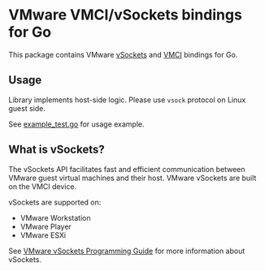 # VMware VMCI/vSockets bindings for Go

This package contains VMware [vSockets](https://developer.vmware.com/docs/5521/vmware-vsockets-programming-guide/doc/vsockPreface.html) and [VMCI](https://www.vmware.com/pdf/ws7_esx4_vmci_sockets.pdf) bindings for Go.

## Usage

Library implements host-side logic. Please use `vsock` protocol on Linux guest side.

See [example_test.go](example_test.go) for usage example.

## What is vSockets?

The vSockets API facilitates fast and efficient communication between VMware guest virtual machines and their host.
VMware vSockets are built on the VMCI device.

vSockets are supported on:

* VMware Workstation
* VMware Player
* VMware ESXi

See [VMware vSockets Programming Guide](https://developer.vmware.com/docs/5521/vmware-vsockets-programming-guide/doc/vsockPreface.html) for more information about vSockets.
